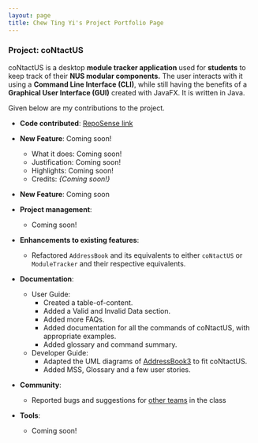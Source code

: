 ```yaml
---
layout: page
title: Chew Ting Yi's Project Portfolio Page
---
```


### Project: coNtactUS

coNtactUS is a desktop **module tracker application** used for **students** to keep track of their **NUS modular
components.** The user interacts with it using a **Command Line Interface (CLI)**, while still having the benefits of a
**Graphical User Interface (GUI)** created with JavaFX. It is written in Java.

Given below are my contributions to the project.

* **Code contributed**: [RepoSense link](https://nus-cs2103-ay2223s2.github.io/tp-dashboard/?search=tingyic&sort=groupTitle&sortWithin=title&timeframe=commit&mergegroup=&groupSelect=groupByRepos&breakdown=true&checkedFileTypes=docs~functional-code~test-code~other&since=2023-02-17&tabOpen=true&tabType=authorship&tabAuthor=tingyic&tabRepo=AY2223S2-CS2103T-W10-1%2Ftp%5Bmaster%5D&authorshipIsMergeGroup=false&authorshipFileTypes=docs~functional-code~test-code&authorshipIsBinaryFileTypeChecked=false&authorshipIsIgnoredFilesChecked=false)

* **New Feature**: Coming soon!
  * What it does: Coming soon!
  * Justification: Coming soon!
  * Highlights: Coming soon!
  * Credits: *{Coming soon!}*

* **New Feature**: Coming soon

* **Project management**:
  * Coming soon!

* **Enhancements to existing features**:
  * Refactored `AddressBook` and its equivalents to either `coNtactUS` or `ModuleTracker` and their respective
equivalents.

* **Documentation**:
  * User Guide:
    * Created a table-of-content.
    * Added a Valid and Invalid Data section.
    * Added more FAQs.
    * Added documentation for all the commands of coNtactUS, with appropriate examples.
    * Added glossary and command summary.
  * Developer Guide:
    * Adapted the UML diagrams of [AddressBook3]() to fit coNtactUS.
    * Added MSS, Glossary and a few user stories.

* **Community**:
  * Reported bugs and suggestions for [other teams](https://github.com/tingyic/ped/issues) in the class

* **Tools**:
  * Coming soon!

